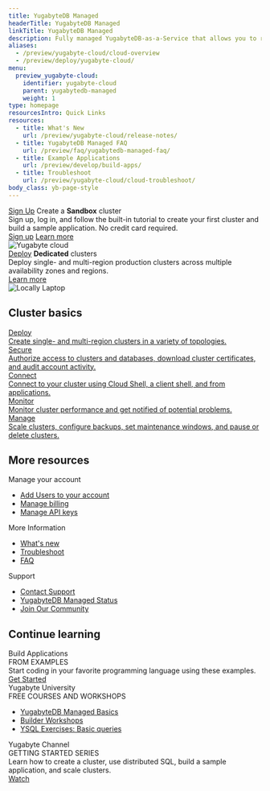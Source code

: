 ```yaml
---
title: YugabyteDB Managed
headerTitle: YugabyteDB Managed
linkTitle: YugabyteDB Managed
description: Fully managed YugabyteDB-as-a-Service that allows you to run YugabyteDB clusters on Google Cloud Platform (GCP) and Amazon Web Services (AWS).
aliases:
  - /preview/yugabyte-cloud/cloud-overview
  - /preview/deploy/yugabyte-cloud/
menu:
  preview_yugabyte-cloud:
    identifier: yugabyte-cloud
    parent: yugabytedb-managed
    weight: 1
type: homepage
resourcesIntro: Quick Links
resources:
  - title: What's New
    url: /preview/yugabyte-cloud/release-notes/
  - title: YugabyteDB Managed FAQ
    url: /preview/faq/yugabytedb-managed-faq/
  - title: Example Applications
    url: /preview/develop/build-apps/
  - title: Troubleshoot
    url: /preview/yugabyte-cloud/cloud-troubleshoot/
body_class: yb-page-style
---
```


<div class="row cloud-laptop">
  <div class="col-12 col-md-12 col-lg-6">
    <div class="border two-side">
      <div class="body">
        <div class="box-top">
          <a class="button-style purple" target="_blank" href="https://cloud.yugabyte.com/signup?utm_medium=direct&utm_source=docs&utm_campaign=YBM_signup"><span>Sign Up</span></a>
          <span>Create a <strong>Sandbox</strong> cluster</span>
        </div>
        <div class="body-content">Sign up, log in, and follow the built-in tutorial to create your first cluster and build a sample application. No credit card required.</div>
        <a class="text-link" target="_blank" href="https://cloud.yugabyte.com/signup?utm_medium=direct&utm_source=docs&utm_campaign=YBM_signup" title="Sign Up">Sign up</a>
        <a class="text-link" href="../quick-start-yugabytedb-managed/" title="Learn more">Learn more</a>
      </div>
      <div class="image">
        <img class="icon" src="/images/homepage/yugabyte-in-cloud.png" title="Yugabyte cloud" aria-hidden="true">
      </div>
    </div>
  </div>
  <div class="col-12 col-md-12 col-lg-6">
    <div class="border two-side">
      <div class="body">
        <div class="box-top">
          <a class="button-style orange" href="cloud-basics/"><span>Deploy</span></a>
          <span><strong>Dedicated</strong> clusters</span>
        </div>
        <div class="body-content">Deploy single- and multi-region production clusters across multiple availability zones and regions.</div>
        <a class="text-link" href="cloud-basics/" title="Learn more">Learn more</a>
      </div>
      <div class="image">
        <img class="icon" src="/images/homepage/locally-laptop.png" title="Locally Laptop" aria-hidden="true">
      </div>
    </div>
  </div>
</div>

<div class="three-box-row">
  <div class="row">
    <h2 class="col-12">Cluster basics</h2>
    <div class="col-12 col-md-6 col-lg-4">
      <a href="cloud-basics/" title="Deploy">
        <div class="box border">
          <div class="other-content">
            <div class="heading">Deploy</div>
            <div class="detail-copy">Create single- and multi-region clusters in a variety of topologies.</div>
          </div>
        </div>
      </a>
    </div>
    <div class="col-12 col-md-6 col-lg-4">
      <a href="cloud-secure-clusters/" title="Secure">
        <div class="box border">
          <div class="other-content">
            <div class="heading">Secure</div>
            <div class="detail-copy">Authorize access to clusters and databases, download cluster certificates, and audit account activity.</div>
          </div>
        </div>
      </a>
    </div>
    <div class="col-12 col-md-6 col-lg-4">
      <a href="cloud-connect/" title="Connect">
        <div class="box border">
          <div class="other-content">
            <div class="heading">Connect</div>
            <div class="detail-copy">Connect to your cluster using Cloud Shell, a client shell, and from applications.</div>
          </div>
        </div>
      </a>
    </div>
    <div class="col-12 col-md-6 col-lg-4">
      <a href="cloud-monitor/" title="Monitor">
        <div class="box border">
          <div class="other-content">
            <div class="heading">Monitor</div>
            <div class="detail-copy">Monitor cluster performance and get notified of potential problems.</div>
          </div>
        </div>
      </a>
    </div>
    <div class="col-12 col-md-6 col-lg-4">
      <a href="cloud-clusters/" title="Manage">
        <div class="box border">
          <div class="other-content">
            <div class="heading">Manage</div>
            <div class="detail-copy">Scale clusters, configure backups, set maintenance windows, and pause or delete clusters.</div>
          </div>
        </div>
      </a>
    </div>
  </div>
</div>
<div class="three-box-row">
  <div class="row">
    <h2 class="col-12">More resources</h2>
    <div class="col-12 col-md-6 col-lg-4">
      <div class="box border two-side">
        <div class="other-content">
          <div class="heading">Manage your account</div>
          <ul>
            <li><a class="text-link" href="cloud-admin/manage-access/" title="Add Users">Add Users to your account</a></li>
            <li><a class="text-link" href="cloud-admin/cloud-billing-profile/" title="Manage Billing">Manage billing</a></li>
            <li><a class="text-link" href="cloud-admin/cloud-admin-apikeys/" title="Manage API keys">Manage API keys</a></li>
          </ul>
        </div>
      </div>
    </div>
    <div class="col-12 col-md-6 col-lg-4">
      <div class="box border two-side">
        <div class="other-content">
          <div class="heading">More Information</div>
          <ul>
            <li><a class="text-link" href="release-notes/" title="Whats new">What's new</a></li>
            <li><a class="text-link" href="cloud-troubleshoot/" title="Troubleshoot">Troubleshoot</a></li>
            <li><a class="text-link" href="../faq/yugabytedb-managed-faq/" title="FAQ">FAQ</a></li>
          </ul>
        </div>
      </div>
    </div>
    <div class="col-12 col-md-6 col-lg-4">
      <div class="box border two-side">
        <div class="other-content">
          <div class="heading">Support</div>
          <ul>
            <li><a class="text-link" target="_blank" href="https://support.yugabyte.com/hc/en-us/requests/new?ticket_form_id=360003113431" title="Contact Support">Contact Support</a></li>
            <li><a class="text-link" target="_blank" href="https://status.yugabyte.cloud/" title="YugabyteDB Managed Status">YugabyteDB Managed Status</a></li>
            <li><a class="text-link" target="_blank" href="https://communityinviter.com/apps/yugabyte-db/register" title="Join Our Community">Join Our Community</a></li>
          </ul>
        </div>
      </div>
    </div>
  </div>
</div>
<div class="three-box-row">
  <div class="row">
    <h2 class="col-12">Continue learning</h2>
    <div class="col-12 col-md-6 col-lg-4">
      <div class="box border two-side">
        <div class="other-content">
          <div class="heading">Build Applications</div>
          <div class="tag-line">FROM EXAMPLES</div>
          <div class="detail-copy">Start coding in your favorite programming language using these examples.</div>
          <a class="text-link" href="../develop/build-apps/" title="Get Started">Get Started</a>
        </div>
      </div>
    </div>
    <div class="col-12 col-md-6 col-lg-4">
      <div class="box border two-side">
        <div class="other-content">
          <div class="heading">Yugabyte University</div>
          <div class="tag-line">FREE COURSES AND WORKSHOPS</div>
          <ul>
            <li><a class="text-link" target="_blank" href="https://university.yugabyte.com/courses/yugabytedb-managed-basics" title="Course 1" target="_blank" rel="noopener">YugabyteDB Managed Basics</a></li>
            <li><a class="text-link" target="_blank" href="https://university.yugabyte.com/collections/builder-workshop" title="Course 2" target="_blank" rel="noopener">Builder Workshops</a></li>
            <li><a class="text-link" target="_blank" href="https://university.yugabyte.com/courses/ysql-exercises-simple-queries" title="Course 3" target="_blank" rel="noopener">YSQL Exercises: Basic queries</a></li>
          </ul>
        </div>
      </div>
    </div>
    <div class="col-12 col-md-6 col-lg-4">
      <div class="box border two-side">
        <div class="other-content">
          <div class="heading">Yugabyte Channel</div>
          <div class="tag-line">GETTING STARTED SERIES</div>
          <div class="detail-copy">Learn how to create a cluster, use distributed SQL, build a sample application, and scale clusters.</div>
          <a class="text-link" target="_blank" href="https://www.youtube.com/playlist?list=PL8Z3vt4qJTkJqisBVRDi6GAy8rhVo1xjc" title="Watch">Watch</a>
        </div>
      </div>
    </div>
  </div>
</div>